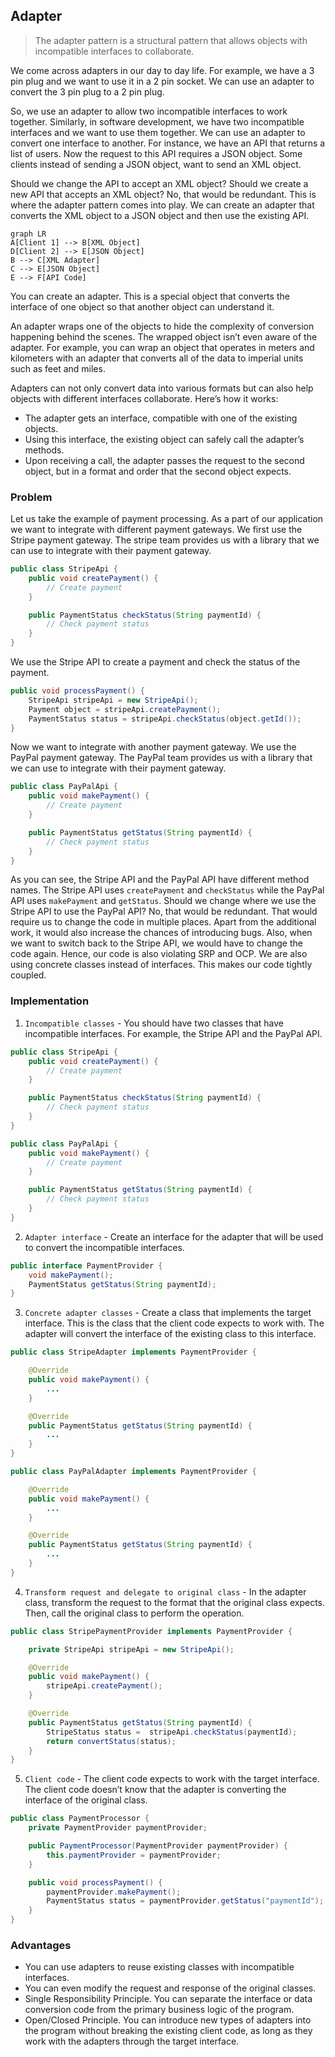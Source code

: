 ## Adapter

> The adapter pattern is a structural pattern that allows objects with incompatible interfaces to collaborate.

We come across adapters in our day to day life. For example, we have a 3 pin plug and we want to use it in a 2 pin socket. We can use an adapter to convert the 3 pin plug to a 2 pin plug. 

So, we use an adapter to allow two incompatible interfaces to work together.
Similarly, in software development, we have two incompatible interfaces and we want to use them together. We can use an adapter to convert one interface to another. For instance, we have an API that returns a list of users. Now the request to this API requires a JSON object. Some clients instead of sending a JSON object, want to send an XML object. 

Should we change the API to accept an XML object? Should we create a new API that accepts an XML object? No, that would be redundant. This is where the adapter pattern comes into play. We can create an adapter that converts the XML object to a JSON object and then use the existing API.

```mermaid
graph LR
A[Client 1] --> B[XML Object]
D[Client 2] --> E[JSON Object]
B --> C[XML Adapter]
C --> E[JSON Object]
E --> F[API Code]
```

You can create an adapter. This is a special object that converts the interface of one object so that another object can understand it.

An adapter wraps one of the objects to hide the complexity of conversion happening behind the scenes. The wrapped object isn’t even aware of the adapter. For example, you can wrap an object that operates in meters and kilometers with an adapter that converts all of the data to imperial units such as feet and miles.

Adapters can not only convert data into various formats but can also help objects with different interfaces collaborate. Here’s how it works:

* The adapter gets an interface, compatible with one of the existing objects.
* Using this interface, the existing object can safely call the adapter’s methods.
* Upon receiving a call, the adapter passes the request to the second object, but in a format and order that the second object expects.

### Problem

Let us take the example of payment processing.
As a part of our application we want to integrate with different payment gateways.
We first use the Stripe payment gateway. The stripe team provides us with a library that we can use to integrate with their payment gateway.

```java
public class StripeApi {
    public void createPayment() {
        // Create payment
    }

    public PaymentStatus checkStatus(String paymentId) {
        // Check payment status
    }
}
```

We use the Stripe API to create a payment and check the status of the payment.

```java
public void processPayment() {
    StripeApi stripeApi = new StripeApi();
    Payment object = stripeApi.createPayment();
    PaymentStatus status = stripeApi.checkStatus(object.getId());
}
```

Now we want to integrate with another payment gateway. We use the PayPal payment gateway. The PayPal team provides us with a library that we can use to integrate with their payment gateway.

```java
public class PayPalApi {
    public void makePayment() {
        // Create payment
    }

    public PaymentStatus getStatus(String paymentId) {
        // Check payment status
    }
}
```

As you can see, the Stripe API and the PayPal API have different method names. The Stripe API uses `createPayment` and `checkStatus` while the PayPal API uses `makePayment` and `getStatus`.
Should we change where we use the Stripe API to use the PayPal API? No, that would be redundant. That would require us to change the code in multiple places. Apart from the additional work, it would also increase the chances of introducing bugs. Also, when we want to switch back to the Stripe API, we would have to change the code again. Hence, our code is also violating SRP and OCP. We are also using concrete classes instead of interfaces. This makes our code tightly coupled.

### Implementation

1. `Incompatible classes` - You should have two classes that have incompatible interfaces. For example, the Stripe API and the PayPal API.
```java
public class StripeApi {
    public void createPayment() {
        // Create payment
    }

    public PaymentStatus checkStatus(String paymentId) {
        // Check payment status
    }
}

public class PayPalApi {
    public void makePayment() {
        // Create payment
    }

    public PaymentStatus getStatus(String paymentId) {
        // Check payment status
    }
}
```

2. `Adapter interface` - Create an interface for the adapter that will be used to convert the incompatible interfaces.
```java
public interface PaymentProvider {
    void makePayment();
    PaymentStatus getStatus(String paymentId);
}
```

3. `Concrete adapter classes` - Create a class that implements the target interface. This is the class that the client code expects to work with. The adapter will convert the interface of the existing class to this interface.
```java
public class StripeAdapter implements PaymentProvider {

    @Override
    public void makePayment() {
        ...
    }

    @Override
    public PaymentStatus getStatus(String paymentId) {
        ... 
    }
}

public class PayPalAdapter implements PaymentProvider {

    @Override
    public void makePayment() {
        ...
    }

    @Override
    public PaymentStatus getStatus(String paymentId) {
        ... 
    }
}
```

4. `Transform request and delegate to original class` - In the adapter class, transform the request to the format that the original class expects. Then, call the original class to perform the operation.
```java
public class StripePaymentProvider implements PaymentProvider {

    private StripeApi stripeApi = new StripeApi();

    @Override
    public void makePayment() {
        stripeApi.createPayment();
    }

    @Override
    public PaymentStatus getStatus(String paymentId) {
        StripeStatus status =  stripeApi.checkStatus(paymentId);
        return convertStatus(status);
    }
}
```

5. `Client code` - The client code expects to work with the target interface. The client code doesn’t know that the adapter is converting the interface of the original class.
```java
public class PaymentProcessor {
    private PaymentProvider paymentProvider;

    public PaymentProcessor(PaymentProvider paymentProvider) {
        this.paymentProvider = paymentProvider;
    }

    public void processPayment() {
        paymentProvider.makePayment();
        PaymentStatus status = paymentProvider.getStatus("paymentId");
    }
}
```

### Advantages
* You can use adapters to reuse existing classes with incompatible interfaces.
* You can even modify the request and response of the original classes.
* Single Responsibility Principle. You can separate the interface or data conversion code from the primary business logic of the program.
* Open/Closed Principle. You can introduce new types of adapters into the program without breaking the existing client code, as long as they work with the adapters through the target interface.

